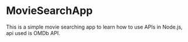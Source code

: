 # MovieSearchApp
This is a simple movie searching app to learn how to use APIs in Node.js, api used is OMDb API.

